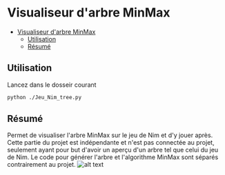 # Visualiseur d'arbre MinMax
- [Visualiseur d'arbre MinMax](#visualiseur-darbre-minmax)
  - [Utilisation](#utilisation)
  - [Résumé](#r%c3%a9sum%c3%a9)

## Utilisation
Lancez dans le dosseir courant
```bash
python ./Jeu_Nim_tree.py
```
## Résumé
Permet de visualiser l'arbre MinMax sur le jeu de Nim et d'y jouer après.
Cette partie du projet est indépendante et n'est pas connectée au projet, seulement ayant pour but d'avoir un aperçu d'un arbre tel que celui du jeu de Nim. Le code pour générer l'arbre et l'algorithme MinMax sont séparés contrairement au projet.
![alt text](https://dwarves.iut-fbleau.fr/git/castel/PT-API-IA-python/raw/master/projet/agents/optimisation_MinMax/images/ArbreNim.png)
